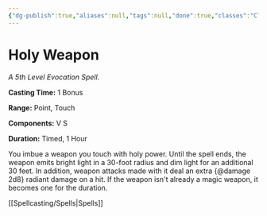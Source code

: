 ```yaml
---
{"dg-publish":true,"aliases":null,"tags":null,"done":true,"classes":"Cleric, Paladin,","spellLevel":5,"school":"Evocation","source":"XGE","permalink":"/spells/holy-weapon/","dgHomeLink":false,"dgPassFrontmatter":true}
---
```


# Holy Weapon
*A 5th Level Evocation Spell.*

**Casting Time:** 1 Bonus

**Range:** Point, Touch

**Components:** V S 

**Duration:** Timed, 1 Hour

You imbue a weapon you touch with holy power. Until the spell ends, the weapon emits bright light in a 30-foot radius and dim light for an additional 30 feet. In addition, weapon attacks made with it deal an extra {@damage 2d8} radiant damage on a hit. If the weapon isn't already a magic weapon, it becomes one for the duration.

[[Spellcasting/Spells|Spells]]